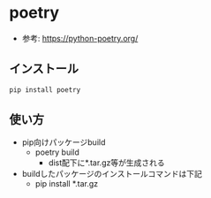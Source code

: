 # poetry

- 参考: https://python-poetry.org/

## インストール

```bash
pip install poetry
```

## 使い方

- pip向けパッケージbuild
  - poetry build
    - dist配下に*.tar.gz等が生成される
- buildしたパッケージのインストールコマンドは下記
  - pip install *.tar.gz
